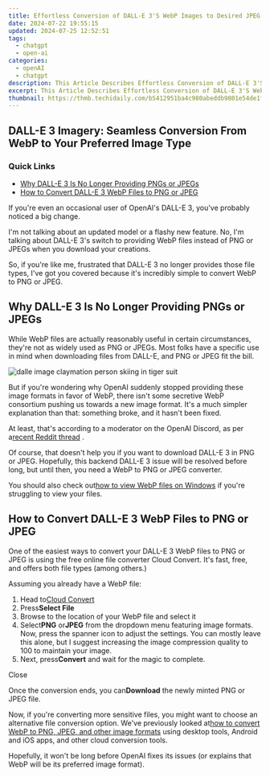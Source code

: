 ```yaml
---
title: Effortless Conversion of DALL-E 3'S WebP Images to Desired JPEG or PNG Files
date: 2024-07-22 19:55:15
updated: 2024-07-25 12:52:51
tags:
  - chatgpt
  - open-ai
categories:
  - openAI
  - chatgpt
description: This Article Describes Effortless Conversion of DALL-E 3'S WebP Images to Desired JPEG or PNG Files
excerpt: This Article Describes Effortless Conversion of DALL-E 3'S WebP Images to Desired JPEG or PNG Files
thumbnail: https://thmb.techidaily.com/b5412951ba4c980abeddb9801e54de1f43b896bc3e121a51c5e15daf74ce2873.jpg
---
```


## DALL-E 3 Imagery: Seamless Conversion From WebP to Your Preferred Image Type

### Quick Links

* [Why DALL-E 3 Is No Longer Providing PNGs or JPEGs](https://www.makeuseof.com/how-convert-dalle-3-webp-images-jpg-or-png/#why-dall-e-3-is-no-longer-providing-pngs-or-jpegs)
* [How to Convert DALL-E 3 WebP Files to PNG or JPEG](https://www.makeuseof.com/how-convert-dalle-3-webp-images-jpg-or-png/#how-to-convert-dall-e-3-webp-files-to-png-or-jpeg)

 If you're even an occasional user of OpenAI's DALL-E 3, you've probably noticed a big change.

 I'm not talking about an updated model or a flashy new feature. No, I'm talking about DALL-E 3's switch to providing WebP files instead of PNG or JPEGs when you download your creations.

 So, if you're like me, frustrated that DALL-E 3 no longer provides those file types, I've got you covered because it's incredibly simple to convert WebP to PNG or JPEG.

## Why DALL-E 3 Is No Longer Providing PNGs or JPEGs

 While WebP files are actually reasonably useful in certain circumstances, they're not as widely used as PNG or JPEGs. Most folks have a specific use in mind when downloading files from DALL-E, and PNG or JPEG fit the bill.

![dalle image claymation person skiing in tiger suit](https://static1.makeuseofimages.com/wordpress/wp-content/uploads/2024/03/dalle-image-claymation-person-skiing-in-tiger-suit.jpg)

 But if you're wondering why OpenAI suddenly stopped providing these image formats in favor of WebP, there isn't some secretive WebP consortium pushing us towards a new image format. It's a much simpler explanation than that: something broke, and it hasn't been fixed.

 At least, that's according to a moderator on the OpenAI Discord, as per a[recent Reddit thread](https://www.reddit.com/r/dalle2/comments/1ah3ruj/why%5Fdalle%5F3%5Fand%5Fthe%5Fultra%5Fis%5Fgiving%5Fme%5Fwebp%5Ffile/) .

 Of course, that doesn't help you if you want to download DALL-E 3 in PNG or JPEG. Hopefully, this backend DALL-E 3 issue will be resolved before long, but until then, you need a WebP to PNG or JPEG converter.

 You should also check out[how to view WebP files on Windows](https://www.makeuseof.com/windows-best-webp-image-viewers/) if you're struggling to view your files.

## How to Convert DALL-E 3 WebP Files to PNG or JPEG

 One of the easiest ways to convert your DALL-E 3 WebP files to PNG or JPEG is using the free online file converter Cloud Convert. It's fast, free, and offers both file types (among others.)

Assuming you already have a WebP file:

1. Head to[Cloud Convert](https://cloudconvert.com/webp-to-png)
2. Press**Select File**
3. Browse to the location of your WebP file and select it
4. Select**PNG** or**JPEG** from the dropdown menu featuring image formats. Now, press the spanner icon to adjust the settings. You can mostly leave this alone, but I suggest increasing the image compression quality to 100 to maintain your image.
5. Next, press**Convert** and wait for the magic to complete.

Close

 Once the conversion ends, you can**Download** the newly minted PNG or JPEG file.

 Now, if you're converting more sensitive files, you might want to choose an alternative file conversion option. We've previously looked at[how to convert WebP to PNG, JPEG, and other image formats](https://www.makeuseof.com/convert-webp-to-jpeg-png-other-image-formats/) using desktop tools, Android and iOS apps, and other cloud conversion tools.

 Hopefully, it won't be long before OpenAI fixes its issues (or explains that WebP will be its preferred image format).


<ins class="adsbygoogle"
     style="display:block"
     data-ad-format="autorelaxed"
     data-ad-client="ca-pub-7571918770474297"
     data-ad-slot="1223367746"></ins>



<ins class="adsbygoogle"
     style="display:block"
     data-ad-client="ca-pub-7571918770474297"
     data-ad-slot="8358498916"
     data-ad-format="auto"
     data-full-width-responsive="true"></ins>
